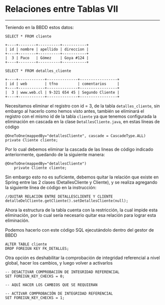 # Relaciones entre Tablas VII

---

Teniendo en la BBDD estos datos:

`SELECT * FROM cliente`

    +----+--------+----------+-----------+
    | id | nombre | apellido | direccion |
    +----+--------+----------+-----------+
    |  3 | Paco   | Gómez    | Goya #124 |
    +----+--------+----------+-----------+

`SELECT * FROM detalles_cliente`

    +----+------------+--------------+-----------------+
    | id | web        | tfno         | comentarios     |
    +----+------------+--------------+-----------------+
    |  3 | www.web.cl | 9-321 654 45 | Segundo Cliente |
    +----+------------+--------------+-----------------+

Necesitamos eliminar el registro con id = 3, de la tabla `detalles_cliente`, sin embargo al hacerlo como hemos visto antes, también se eliminará el registro con el mismo id de la tabla `cliente` ya que tenemos configurada la eliminación en cascada en la clase `DetallesCliente.java`, en estas líneas de código

    @OneToOne(mappedBy="detallesCliente", cascade = CascadeType.ALL)
    private Cliente cliente;

Por lo cual debemos eliminar la cascada de las lineas de código indicado anteriormente, quedando de la siguiente manera:

    @OneToOne(mappedBy="detallesCliente")
        private Cliente cliente;    

Sin embargo esto no es suficiente, debemos quitar la relación que existe en Spring entre las 2 clases (DetallesCliente y Cliente), y se realiza agregando la siguiente línea de código en la instrucción:

    //QUITAR RELACIÓN ENTRE DETALLESCLIENTE Y CLIENTE
    detalleDelCliente.getCliente().setDetallesCliente(null);

Ahora la estructura de la tabla cuenta con la restricción, la cual impide esta eliminación, por lo cual sería necesario quitar esa relación para lograr esta eliminación.

Podemos hacerlo con este código SQL ejecutándolo dentro del gestor de BBDD

    ALTER TABLE cliente
    DROP FOREIGN KEY FK_DETALLES;

Otra opción es deshabilitar la comprobación de integridad referencial a nivel global, hacer los cambios, y luego volver a activarlos

    -- DESACTIVAR COMPROBACIÓN DE INTEGRIDAD REFERENCIAL
    SET FOREIGN_KEY_CHECKS = 0;

    -- AQUÍ HACER LOS CAMBIOS QUE SE REQUIERAN

    -- ACTIVAR COMPROBACIÓN DE INTEGRIDAD REFERENCIAL
    SET FOREIGN_KEY_CHECKS = 1;